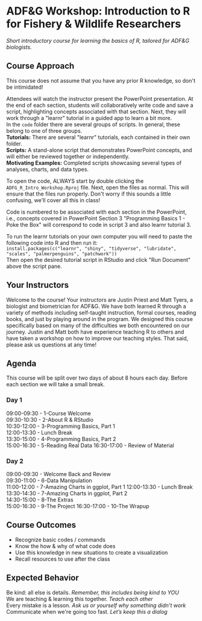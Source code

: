 # ADF&G Workshop: Introduction to R for Fishery & Wildlife Researchers
_Short introductory course for learning the basics of R, tailored for ADF&G biologists._  


## Course Approach
This course does not assume that you have any prior R knowledge, so don't be intimidated!  

Attendees will watch the instructor present the PowerPoint presentation. At the end of each section, students will collaboratively write code and save a script, highlighting concepts associated with that section. Next, they will work through a "learnr" tutorial in a guided app to learn a bit more.  
In the `code` folder there are several groups of scripts. In general, these belong to one of three groups.  
**Tutorials:** There are several "learnr" tutorials, each contained in their own folder.  
**Scripts:** A stand-alone script that demonstrates PowerPoint concepts, and will either be reviewed together or independently.  
**Motivating Examples:** Completed scripts showcasing several types of analyses, charts, and data types.  

To open the code, ALWAYS start by double clicking the `ADFG_R_Intro_Workshop.Rproj` file. Next, open the files as normal. This will ensure that the files run properly. Don't worry if this sounds a little confusing, we'll cover all this in class!  

Code is numbered to be associated with each section in the PowerPoint, i.e., concepts covered in PowerPoint Section 3 "Programming Basics 1 - Poke the Box" will correspond to code in script 3 and also learnr tutorial 3.   

To run the learnr tutorials on your own computer you will need to paste the following code into R and then run it:  
`install.packages(c("learnr", "shiny", "tidyverse", "lubridate", "scales", "palmerpenguins", "patchwork"))`  
Then open the desired tutorial script in RStudio and click "Run Document" above the script pane. 

## Your Instructors
Welcome to the course! Your instructors are Justin Priest and Matt Tyers, 
a biologist and biometrician for ADF&G. We have both learned R through a variety 
of methods including self-taught instruction, formal courses, reading books, and 
just by playing around in the program. We designed this course specifically based 
on many of the difficulties we both encountered on our journey. Justin and Matt 
both have experience teaching R to others and have taken a workshop on how to 
improve our teaching styles. That said, please ask us questions at any time!  


## Agenda
This course will be split over two days of about 8 hours each day.
Before each section we will take a small break.  

### Day 1   
09:00-09:30 - 1-Course Welcome  
09:30-10:30 - 2-About R & RStudio  
10:30-12:00 - 3-Programming Basics, Part 1  
12:00-13:30 - Lunch Break  
13:30-15:00 - 4-Programming Basics, Part 2  
15:00-16:30 - 5-Reading Real Data 
16:30-17:00 - Review of Material  

### Day 2  
09:00-09:30 - Welcome Back and Review  
09:30-11:00 - 6-Data Manipulation   
11:00-12:00 - 7-Amazing Charts in ggplot, Part 1
12:00-13:30 - Lunch Break  
13:30-14:30 - 7-Amazing Charts in ggplot, Part 2  
14:30-15:00 - 8-The Extras  
15:00-16:30 - 9-The Project
16:30-17:00 - 10-The Wrapup  

## Course Outcomes
- Recognize basic codes / commands
- Know the how & why of what code does  
- Use this knowledge in new situations to create a visualization  
- Recall resources to use after the class   

## Expected Behavior
Be kind: all else is details. _Remember, this includes being kind to YOU_  
We are teaching & learning this together. _Teach each other_  
Every mistake is a lesson. _Ask us or yourself why something didn’t work_  
Communicate when we're going too fast. _Let’s keep this a dialog_  
